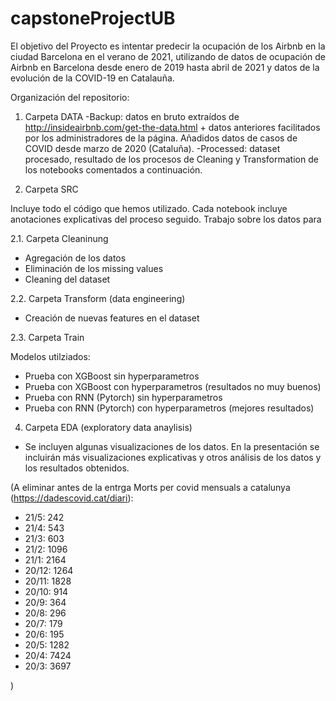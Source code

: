 # capstoneProjectUB

El objetivo del Proyecto es intentar predecir la ocupación de los Airbnb en la ciudad Barcelona en el verano de 2021, utilizando de datos de ocupación de Airbnb en Barcelona desde enero de 2019 hasta abril de 2021 y datos de la evolución de la COVID-19 en Catalauña. 

Organización del repositorio:

1. Carpeta DATA
-Backup: datos en bruto extraídos de http://insideairbnb.com/get-the-data.html + datos anteriores facilitados por los administradores de la página. Añadidos datos de casos de COVID desde marzo de 2020 (Cataluña).
-Processed: dataset procesado, resultado de los procesos de Cleaning y Transformation de los notebooks comentados a continuación.

2. Carpeta SRC

Incluye todo el código que hemos utilizado. Cada notebook incluye anotaciones explicativas del proceso seguido.
Trabajo sobre los datos para 

2.1. Carpeta Cleaninung

 - Agregación de los datos
 - Eliminación de los missing values
 - Cleaning del dataset

2.2. Carpeta Transform (data engineering)
 - Creación de nuevas features en el dataset

2.3. Carpeta Train

Modelos utilziados:

 - Prueba con XGBoost sin hyperparametros
 - Prueba con XGBoost con hyperparametros (resultados no muy buenos)
 - Prueba con RNN (Pytorch) sin hyperparametros
 - Prueba con RNN (Pytorch) con hyperparametros (mejores resultados)

4. Carpeta EDA (exploratory data anaylisis)

- Se incluyen algunas visualizaciones de los datos. 
En la presentación se incluirán más visualizaciones explicativas y otros análisis de los datos y los resultados obtenidos. 



(A eliminar antes de la entrga
Morts per covid mensuals a catalunya (https://dadescovid.cat/diari):

- 21/5: 242
- 21/4: 543
- 21/3: 603
- 21/2: 1096
- 21/1: 2164
- 20/12: 1264
- 20/11: 1828
- 20/10: 914
- 20/9: 364
- 20/8: 296
- 20/7: 179
- 20/6: 195
- 20/5: 1282
- 20/4: 7424
- 20/3: 3697

)

